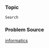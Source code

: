### Topic

    Search

### Problem Source

[informatics](http://informatics.mccme.ru/mod/statements/view3.php?id=270&chapterid=226#1)
